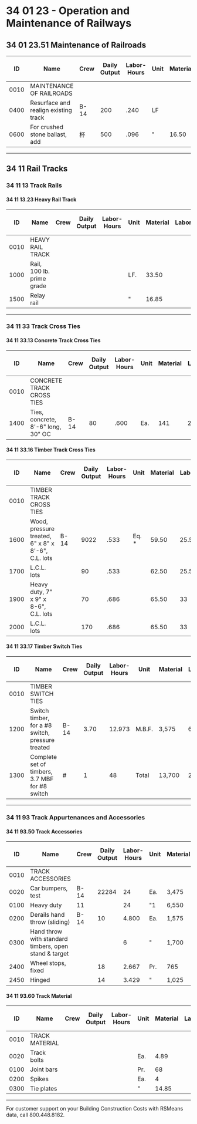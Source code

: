 # 34 01 23 - Operation and Maintenance of Railways

## 34 01 23.51 Maintenance of Railroads

| ID   | Name                                      | Crew  | Daily Output | Labor-Hours | Unit   | Material | Labor  | Equipment | Total   | Total Incl O&P |
|------|-------------------------------------------|-------|-------------|-------------|--------|----------|--------|-----------|---------|----------------|
| 0010 | MAINTENANCE OF RAILROADS                  |       |             |             |        |          |        |           |         |                |
| 0400 | Resurface and realign existing track      | B-14  | 200         | .240        | LF     |          | 11.50  | 1.64      | 13.14   | 18.90          |
| 0600 | For crushed stone ballast, add            | 杯    | 500         | .096        | "      | 16.50    | 4.59   | .66       | 21.75   | 25.50          |

---

## 34 11 Rail Tracks

### 34 11 13 Track Rails

#### 34 11 13.23 Heavy Rail Track

| ID   | Name                | Crew | Daily Output | Labor-Hours | Unit | Material | Labor | Equipment | Total  | Total Incl O&P |
|------|---------------------|------|-------------|-------------|------|----------|-------|-----------|--------|----------------|
| 0010 | HEAVY RAIL TRACK    |      |             |             |      |          |       |           |        |                |
| 1000 | Rail, 100 lb. prime grade | |            |             | LF.  | 33.50    |       |           | 33.50  | 37             |
| 1500 | Relay rail          |      |             |             | "    | 16.85    |       |           | 16.85  | 18.55          |

---

### 34 11 33 Track Cross Ties

#### 34 11 33.13 Concrete Track Cross Ties

| ID   | Name                                      | Crew  | Daily Output | Labor-Hours | Unit   | Material | Labor  | Equipment | Total   | Total Incl O&P |
|------|-------------------------------------------|-------|-------------|-------------|--------|----------|--------|-----------|---------|----------------|
| 0010 | CONCRETE TRACK CROSS TIES                 |       |             |             |        |          |        |           |         |                |
| 1400 | Ties, concrete, 8'-6" long, 30" OC        | B-14  | 80          | .600        | Ea.    | 141      | 28.50  | 4.11      | 173.61  | 202            |

#### 34 11 33.16 Timber Track Cross Ties

| ID   | Name                                      | Crew  | Daily Output | Labor-Hours | Unit   | Material | Labor  | Equipment | Total   | Total Incl O&P |
|------|-------------------------------------------|-------|-------------|-------------|--------|----------|--------|-----------|---------|----------------|
| 0010 | TIMBER TRACK CROSS TIES                   |       |             |             |        |          |        |           |         |                |
| 1600 | Wood, pressure treated, 6" x 8" x 8'-6", C.L. lots | B-14 | 9022 | .533 | Eq. *  | 59.50    | 25.50  | 3.65      | 88.65   | 108            |
| 1700 | L.C.L. lots                               |       | 90          | .533        |        | 62.50    | 25.50  | 3.65      | 91.65   | 111            |
| 1900 | Heavy duty, 7" x 9" x 8-6", C.L. lots     |       | 70          | .686        |        | 65.50    | 33     | 4.70      | 103.20  | 126            |
| 2000 | L.C.L. lots                               |       | 170         | .686        |        | 65.50    | 33     | 4.70      | 103.20  | 126            |

#### 34 11 33.17 Timber Switch Ties

| ID   | Name                                      | Crew  | Daily Output | Labor-Hours | Unit   | Material | Labor  | Equipment | Total   | Total Incl O&P |
|------|-------------------------------------------|-------|-------------|-------------|--------|----------|--------|-----------|---------|----------------|
| 0010 | TIMBER SWITCH TIES                        |       |             |             |        |          |        |           |         |                |
| 1200 | Switch timber, for a #8 switch, pressure treated | B-14 | 3.70 | 12.973 | M.B.F. | 3,575     | 620    | 89        | 4,284   | 4,950          |
| 1300 | Complete set of timbers, 3.7 MBF for #8 switch | #    | 1    | 48          | Total  | 13,700    | 2,300  | 330       | 16,330  | 18,900         |

---

### 34 11 93 Track Appurtenances and Accessories

#### 34 11 93.50 Track Accessories

| ID   | Name                                      | Crew  | Daily Output | Labor-Hours | Unit   | Material | Labor  | Equipment | Total   | Total Incl O&P |
|------|-------------------------------------------|-------|-------------|-------------|--------|----------|--------|-----------|---------|----------------|
| 0010 | TRACK ACCESSORIES                         |       |             |             |        |          |        |           |         |                |
| 0020 | Car bumpers, test                         | B-14  | 22284       | 24          | Ea.    | 3,475    | 1,150  | 164       | 4,789   | 5,675          |
| 0100 | Heavy duty                                | 11    |             | 24          | "1     | 6,550    | 1,150  | 164       | 7,864   | 9,100          |
| 0200 | Derails hand throw (sliding)              | B-14  | 10          | 4.800       | Ea.    | 1,575    | 230    | 33        | 1,838   | 2,100          |
| 0300 | Hand throw with standard timbers, open stand & target | | | 6 | " | 1,700 | 287 | 41 | 2,028 | 2,350 |
| 2400 | Wheel stops, fixed                        |       | 18          | 2.667       | Pr.    | 765      | 128    | 18.25     | 911.25  | 1,050          |
| 2450 | Hinged                                    |       | 14          | 3.429       | "      | 1,025    | 164    | 23.50     | 1,212.50| 1,425          |

#### 34 11 93.60 Track Material

| ID   | Name                                      | Crew  | Daily Output | Labor-Hours | Unit   | Material | Labor  | Equipment | Total   | Total Incl O&P |
|------|-------------------------------------------|-------|-------------|-------------|--------|----------|--------|-----------|---------|----------------|
| 0010 | TRACK MATERIAL                            |       |             |             |        |          |        |           |         |                |
| 0020 | Track bolts                               |       |             |             | Ea.    | 4.89     |        |           | 4.89    | 55.40          |
| 0100 | Joint bars                                |       |             |             | Pr.    | 68       |        |           | 68      | 75             |
| 0200 | Spikes                                    |       |             |             | Ea.    | 4        |        |           | 4       | 4.40           |
| 0300 | Tie plates                                |       |             |             | "      | 14.85    |        |           | 14.85   | 16.35          |

---

For customer support on your Building Construction Costs with RSMeans data, call 800.448.8182.